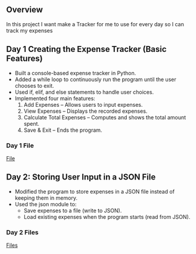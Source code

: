 ## Overview 
In this project I want make a Tracker for me to use for every day so I can track my expenses

## Day 1 Creating the Expense Tracker (Basic Features)
- Built a console-based expense tracker in Python.
- Added a while loop to continuously run the program until the user chooses to exit.
- Used if, elif, and else statements to handle user choices.
- Implemented four main features:
  1. Add Expenses – Allows users to input expenses.
  2. View Expenses – Displays the recorded expenses.
  3. Calculate Total Expenses – Computes and shows the total amount spent.
  4. Save & Exit – Ends the program.
 ### Day 1 File
 [File](day1)
## Day 2: Storing User Input in a JSON File
- Modified the program to store expenses in a JSON file instead of keeping them in memory.
- Used the json module to:
  - Save expenses to a file (write to JSON).
  - Load existing expenses when the program starts (read from JSON).
### Day 2 Files
[Files](day2)


